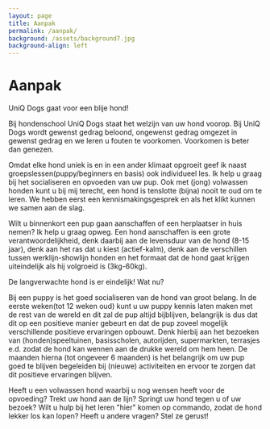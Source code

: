```yaml
---
layout: page
title: Aanpak
permalink: /aanpak/
background: /assets/background7.jpg
background-align: left
---
```

# Aanpak

UniQ Dogs gaat voor een blije hond!

Bij hondenschool UniQ Dogs staat het welzijn van uw hond voorop. Bij UniQ Dogs wordt gewenst gedrag beloond, ongewenst gedrag omgezet in gewenst gedrag en we leren u fouten te voorkomen. Voorkomen is beter dan genezen.

Omdat elke hond uniek is en in een ander klimaat opgroeit geef ik naast groepslessen(puppy/beginners en basis) ook individueel les. Ik help u graag bij het socialiseren en opvoeden van uw pup. Ook met (jong) volwassen honden kunt u bij mij terecht, een hond is tenslotte (bijna) nooit te oud om te leren. We hebben eerst een kennismakingsgesprek en als het klikt kunnen we samen aan de slag.

Wilt u binnenkort een pup gaan aanschaffen of een herplaatser in huis nemen? Ik help u graag opweg. Een hond aanschaffen is een grote verantwoordelijkheid, denk daarbij aan de levensduur van de hond (8-15 jaar), denk aan het ras dat u kiest (actief-kalm), denk aan de verschillen tussen werklijn-showlijn honden en het formaat dat de hond gaat krijgen uiteindelijk als hij volgroeid is (3kg-60kg).

De langverwachte hond is er eindelijk! Wat nu?

Bij een puppy is het goed socialiseren van de hond van groot belang. In de eerste weken(tot 12 weken oud) kunt u uw puppy kennis laten maken met de rest van de wereld en dit zal de pup altijd bijblijven, belangrijk is dus dat dit op een positieve manier gebeurt en dat de pup zoveel mogelijk verschillende positieve ervaringen opbouwt. Denk hierbij aan het bezoeken van  (honden)speeltuinen, basisscholen, autorijden, supermarkten, terrasjes e.d. zodat de hond kan wennen aan de drukke wereld om hem heen. De maanden hierna (tot ongeveer 6 maanden) is het belangrijk om uw pup goed te blijven begeleiden bij (nieuwe) activiteiten en ervoor te zorgen dat dit positieve ervaringen blijven.

Heeft u een volwassen hond waarbij u nog wensen heeft voor de opvoeding? Trekt uw hond aan de lijn? Springt uw hond tegen u of uw bezoek? Wilt u hulp bij het leren "hier" komen op commando, zodat de hond lekker los kan lopen? Heeft u andere vragen? Stel ze gerust!
